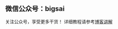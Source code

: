 
## 微信公众号：bigsai
关注公众号，享受更多干货！
详细教程请参考[博客讲解](https://bigsai.blog.csdn.net/article/details/108229145)